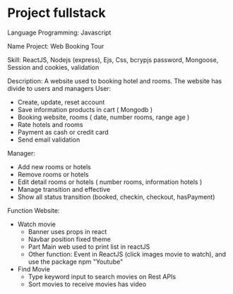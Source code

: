 # Project fullstack
Language Programming: Javascript

Name Project: Web Booking Tour

Skill: ReactJS, Nodejs (express), Ejs, Css, bcrypjs password, Mongoose, Session and cookies, validation

Description: A website used to booking hotel and rooms. The website has divide to users and managers 
User: 
- Create, update, reset account
- Save information products in cart ( Mongodb )
- Booking website, rooms ( date, number rooms, range age )
- Rate hotels and rooms
- Payment as cash or credit card
- Send email validation 

Manager:
- Add new rooms or hotels
- Remove rooms or hotels
- Edit detail rooms or hotels ( number rooms, information hotels )
- Manage transition and effective 
- Show all status transition (booked, checkin, checkout, hasPayment)

Function Website:
- Watch movie
  + Banner uses props in react
  + Navbar position fixed theme
  + Part Main web used to print list in reactJS
  + Other function: Event in ReactJS (click images movie to watch), and use the package npm "Youtube"
- Find Movie
  + Type keyword  input to search movies on Rest APIs
  + Sort movies to receive movies has video

